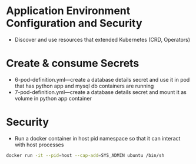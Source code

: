 # Application Environment Configuration and Security
- Discover and use resources that extended Kubernetes (CRD, Operators)
# Create & consume Secrets
- 6-pod-definition.yml—create a database details secret and use it in pod that has python app and mysql db containers are running
- 7-pod-definition.yml—create a database details secret and mount it as volume in python app container
# Security
- Run a docker container in host pid namespace so that it can interact with host processes
```bash
docker run -it --pid=host --cap-add=SYS_ADMIN ubuntu /bin/sh
```